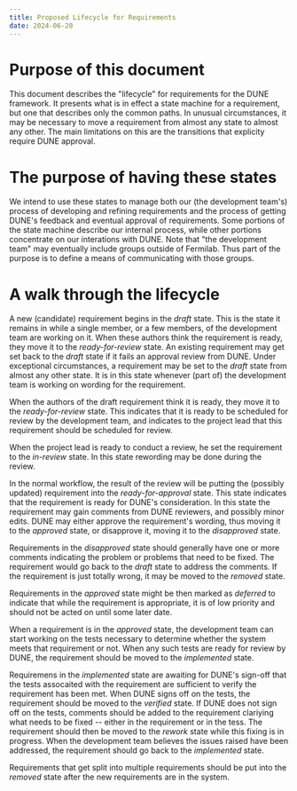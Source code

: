 ```yaml
---
title: Proposed Lifecycle for Requirements
date: 2024-06-20 
---
```


# Purpose of this document

This document describes the "lifecycle" for requirements for the DUNE framework.
It presents what is in effect a state machine for a requirement, but one that describes only the common paths.
In unusual circumstances, it may be necessary to move a requirement from almost any state to almost any other.
The main limitations on this are the transitions that explicity require DUNE approval.

# The purpose of having these states

We intend to use these states to manage both our (the development team's) process of developing and refining requirements and the process of getting DUNE's feedback and eventual approval of requirements.
Some portions of the state machine describe our internal process, while other portions concentrate on our interations with DUNE.
Note that "the development team" may eventually include groups outside of Fermilab.
Thus part of the purpose is to define a means of communicating with those groups.

# A walk through the lifecycle

A new (candidate) requirement begins in the *draft* state.
This is the state it remains in while a single member, or a few members, of the development team are working on it.
When these authors think the requirement is ready, they move it to the *ready-for-review* state.
An existing requirement may get set back to the *draft* state if it fails an approval review from DUNE.
Under exceptional circumstances, a requirement may be set to the *draft* state from almost any other state.
It is in this state whenever (part of) the development team is working on wording for the requirement.

When the authors of the draft requirement think it is ready, they move it to the *ready-for-review* state.
This indicates that it is ready to be scheduled for review by the development team, and indicates to the project lead that this requirement should be scheduled for review.

When the project lead is ready to conduct a review, he set the requirement to the *in-review* state.
In this state rewording may be done during the review.

In the normal workflow, the result of the review will be putting the (possibly updated) requirement into the *ready-for-approval* state.
This state indicates that the requirement is ready for DUNE's consideration.
In this state the requirement may gain comments from DUNE reviewers, and possibly minor edits.
DUNE may either approve the requirement's wording, thus moving it to the *approved* state, or disapprove it, moving it to the *disapproved* state.

Requirements in the *disapproved* state should generally have one or more comments indicating the problem or problems that need to be fixed.
The requirement would go back to the *draft* state to address the comments.
If the requirement is just totally wrong, it may be moved to the *removed* state.

Requirements in the *approved* state might be then marked as *deferred* to indicate that while the requirement is appropriate, it is of low priority and should not be acted on until some later date.

When a requirement is in the *approved* state, the development team can start working on the tests necessary to determine whether the system meets that requirement or not.
When any such tests are ready for review by DUNE, the requirement should be moved to the *implemented* state.

Requiremens in the *implemented* state are awaiting for DUNE's sign-off that the tests assocaited with the requirement are sufficient to verify the requirement has been met.
When DUNE signs off on the tests, the requirement should be moved to the *verified* state.
If DUNE does not sign off on the tests, comments should be added to the requirement clariying what needs to be fixed -- either in the requirement or in the tess.
The requirement should then be moved to the *rework* state while this fixing is in progress.
When the development team believes the issues raised have been addressed, the requirement should go back to the *implemented* state.

Requirements that get split into multiple requirements should be put into the *removed* state after the new requirements are in the system.
